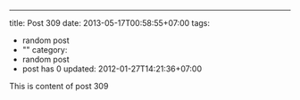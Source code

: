 ---
title: Post 309
date: 2013-05-17T00:58:55+07:00
tags:
  - random post
  - ""
category:
  - random post
  - post has 0
updated: 2012-01-27T14:21:36+07:00

This is content of post 309